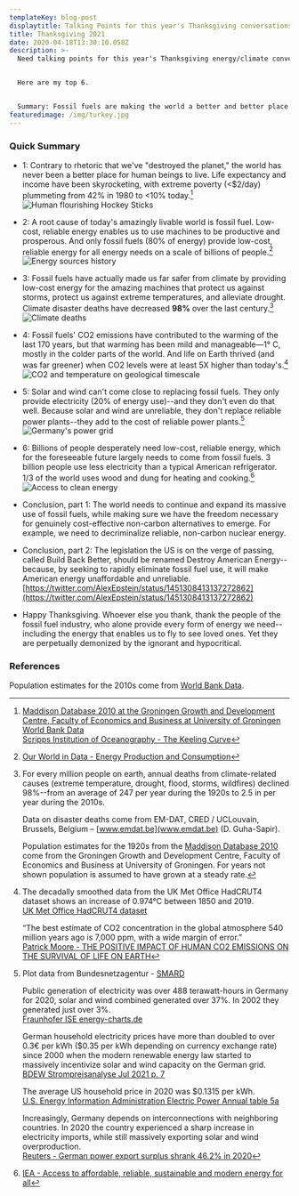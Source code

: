 ```yaml
---
templateKey: blog-post
displaytitle: Talking Points for this year's Thanksgiving conversations
title: Thanksgiving 2021
date: 2020-04-18T13:30:10.058Z
description: >-
  Need talking points for this year's Thanksgiving energy/climate conversations?


  Here are my top 6.


  Summary: Fossil fuels are making the world a better and better place by providing uniquely low-cost, reliable energy to billions of people--and are needed by billions more.
featuredimage: /img/turkey.jpg
---
```

### Quick Summary

- 1: Contrary to rhetoric that we've "destroyed the planet," the world has never been a better place for human beings to live. Life expectancy and income have been skyrocketing, with extreme poverty (<$2/day) plummeting from 42% in 1980 to <10% today.[^1]\
![Human flourishing Hockey Sticks](/img/art-07-the-hydrocarbons-and-human-flourishing-hockey-sticks.png)

- 2: A root cause of today's amazingly livable world is fossil fuel. Low-cost, reliable energy enables us to use machines to be productive and prosperous. And only fossil fuels (80% of energy) provide low-cost, reliable energy for all energy needs on a scale of billions of people.[^2]
![Energy sources history](/img/art-c-only-fossil-fuels-provide-low-cost-on-demand-versatile-global-scale-energy.png)

- 3: Fossil fuels have actually made us far safer from climate by providing low-cost energy for the amazing machines that protect us against storms, protect us against extreme temperatures, and alleviate drought. Climate disaster deaths have decreased **98%** over the last century.[^3]
![Climate deaths](/img/art-03-more-fossil-fuel-use-plummeting-climate-related-disaster-deaths.png)

- 4: Fossil fuels' CO2 emissions have contributed to the warming of the last 170 years, but that warming has been mild and manageable—1° C, mostly in the colder parts of the world. And life on Earth thrived (and was far greener) when CO2 levels were at least 5X higher than today's.[^4]
![CO2 and temperature on geological timescale](/img/art-27-co2-and-temperature-used-to-be-much-much-higher-and-they-re-not-consistently-correlated.png)

- 5: Solar and wind can't come close to replacing fossil fuels. They only provide electricity (20% of energy use)--and they don't even do that well. Because solar and wind are unreliable, they don't replace reliable power plants--they add to the cost of reliable power plants.[^5]
![Germany's power grid](/img/art-15-no-matter-how-much-solar-and-wind-you-build-you-can-never-rely-on-them.png)

- 6: Billions of people desperately need low-cost, reliable energy, which for the foreseeable future largely needs to come from fossil fuels. 3 billion people use less electricity than a typical American refrigerator. 1/3 of the world uses wood and dung for heating and cooking.[^6]
![Access to clean energy](/img/art-b-33-of-the-world-uses-wood-and-dung.png)

- Conclusion, part 1: The world needs to continue and expand its massive use of fossil fuels, while making sure we have the freedom necessary for genuinely cost-effective non-carbon alternatives to emerge. For example, we need to decriminalize reliable, non-carbon nuclear energy.

- Conclusion, part 2: The legislation the US is on the verge of passing, called Build Back Better, should be renamed Destroy American Energy--because, by seeking to rapidly eliminate fossil fuel use, it will make American energy unaffordable and unreliable.\
[https://twitter.com/AlexEpstein/status/1451308413137272862](https://twitter.com/AlexEpstein/status/1451308413137272862)

- Happy Thanksgiving. Whoever else you thank, thank the people of the fossil fuel industry, who alone provide every form of energy we need--including the energy that enables us to fly to see loved ones. Yet they are perpetually demonized by the ignorant and hypocritical.

### References

[^1]:
    [Maddison Database 2010 at the Groningen Growth and Development Centre, Faculty of Economics and Business at University of Groningen](https://www.rug.nl/ggdc/historicaldevelopment/maddison/)\
    [World Bank Data](https://data.worldbank.org/)\
    [Scripps Institution of Oceanography - The Keeling Curve](https://keelingcurve.ucsd.edu/)

[^2]: [Our World in Data - Energy Production and Consumption](https://ourworldindata.org/energy-production-consumption#how-much-energy-does-the-world-consume)

[^3]:
    For every million people on earth, annual deaths from climate-related causes (extreme temperature, drought, flood, storms, wildfires) declined 98%--from an average of 247 per year during the 1920s to 2.5 in per year during the 2010s.

    Data on disaster deaths come from EM-DAT, CRED / UCLouvain, Brussels, Belgium – [www.emdat.be](www.emdat.be) (D. Guha-Sapir).

    Population estimates for the 1920s from the [Maddison Database 2010](https://www.rug.nl/ggdc/historicaldevelopment/maddison/releases/maddison-database-2010) come from the Groningen Growth and Development Centre, Faculty of Economics and Business at University of Groningen. For years not shown population is assumed to have grown at a steady rate.

Population estimates for the 2010s come from [World Bank Data](https://data.worldbank.org/indicator/SP.POP.TOTL).

[^4]:
    The decadally smoothed data from the UK Met Office HadCRUT4 dataset shows an increase of 0.974°C between 1850 and 2019.\
    [UK Met Office HadCRUT4 dataset](https://www.metoffice.gov.uk/hadobs/hadcrut4/)

    “The best estimate of CO2 concentration in the global atmosphere 540 million years ago is 7,000 ppm, with a wide margin of error.”\
    [Patrick Moore - THE POSITIVE IMPACT OF HUMAN CO2 EMISSIONS ON THE SURVIVAL OF LIFE ON EARTH](https://fcpp.org/wp-content/uploads/2016/06/Moore-Positive-Impact-of-Human-CO2-Emissions.pdf)

[^5]:
    Plot data from Bundesnetzagentur - [SMARD](https://www.smard.de/)

    Public generation of electricity was over 488 terawatt-hours in Germany for 2020, solar and wind combined generated over 37%. In 2002 they generated just over 3%.\
    [Fraunhofer ISE energy-charts.de](https://energy-charts.info/charts/energy_pie/chart.htm?l=en&c=DE&year=2020)

    German household electricity prices have more than doubled to over 0.3€ per kWh ($0.35 per kWh depending on currency exchange rate) since 2000 when the modern renewable energy law started to massively incentivize solar and wind capacity on the German grid.\
    [BDEW Strompreisanalyse Jul 2021 p. 7](https://www.bdew.de/service/daten-und-grafiken/bdew-strompreisanalyse/)

    The average US household price in 2020 was $0.1315 per kWh.\
    [U.S. Energy Information Administration Electric Power Annual table 5a](https://www.eia.gov/electricity/sales_revenue_price/pdf/table5_a.pdf)

    Increasingly, Germany depends on interconnections with neighboring countries. In 2020 the country experienced a sharp increase in electricity imports, while still massively exporting solar and wind overproduction.\
    [Reuters - German power export surplus shrank 46.2% in 2020](https://www.reuters.com/article/germany-electricity-statistics-idUSL8N2JF16X)

[^6]: [IEA - Access to affordable, reliable, sustainable and modern energy for all](https://www.iea.org/reports/sdg7-data-and-projections)